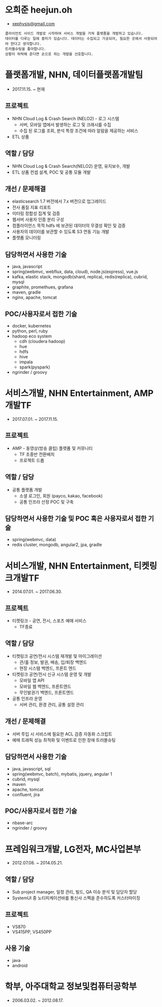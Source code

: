 # 오희준 heejun.oh
* xephysis@gmail.com

```
클라이언트 사이드 개발로 시작하여 서비스 개발을 거쳐 플랫폼을 개발하고 있습니다.
데이터를 다루는 일에 흥미가 있습니다. 데이터는 수집되고 가공되어, 필요한 곳에서 사용되어야 한다고 생각합니다.
트러블슈팅을 좋아합니다.
상황이 허락해 준다면 손으로 하는 개발을 선호합니다.
```

# 플랫폼개발, NHN, 데이터플랫폼개발팀
* 2017.11.15. ~ 현재

## 프로젝트
* NHN Cloud Log & Crash Search (NELO2) - 로그 시스템
    * 서버, 모바일 앱에서 발생하는 로그 및 크래시를 수집
    * 수집 된 로그를 조회, 분석 특정 조건에 따라 알람을 제공하는 서비스
* ETL 상품

## 역할 / 담당
* NHN Cloud Log & Crash Search(NELO2) 운영, 유지보수, 개발
* ETL 상품 컨셉 설계, POC 및 공통 모듈 개발

## 개선 / 문제해결
* elasticsearch 1.7 버전에서 7.x 버전으로 업그레이드
* 전사 품질 지표 리포트
* 미터링 정합성 집계 및 검증 
* 웹서버 사용자 인증 분리 구성
* 컴플라이언스 목적 hdfs 에 보관된 데이터의 무결성 확인 및 검증
* 사용자의 데이터를 보관할 수 있도록 S3 연동 기능 개발
* 플랫폼 모니터링

## 담당하면서 사용한 기술
* java, javascript
* spring(webmvc, webflux, data, cloud), node.js(express), vue.js
* kafka, elastic stack, mongodb(shard, replica), redis(replica), cubrid, mysql
* graphite, promethues, grafana
* maven, gradle
* nginx, apache, tomcat

## POC/사용자로서 접한 기술
* docker, kubernetes
* python, perl, ruby
* hadoop eco system
   * cdh (cloudera hadoop)
   * hue
   * hdfs
   * hive
   * impala
   * spark(pyspark)
* ngrinder / groovy

# 서비스개발, NHN Entertainment, AMP개발TF
* 2017.07.01. ~ 2017.11.15.

## 프로젝트
* AMP - 동영상(방송 클립) 플랫폼 및 커뮤니티 
   * TF 초중반 전환배치
   * 프로젝트 드롭

## 역할 / 담당
* 공통 플랫폼 개발
    * 소셜 로그인, 회원 (payco, kakao, facebook)
    * 공통 인프라 산정 POC 및 구축

## 담당하면서 사용한 기술 및 POC 혹은 사용자로서 접한 기술
* spring(webmvc, data)
* redis cluster, mongodb, angular2, jpa, gradle

# 서비스개발, NHN Entertainment, 티켓링크개발TF
* 2014.07.01. ~ 2017.06.30.

## 프로젝트
* 티켓링크 - 공연, 전시, 스포츠 예매 서비스
    * TF종료

## 역할 / 담당
* 티켓링크 공연/전시 시스템 재개발 및 마이그레이션
    * 관/홀 정보, 발권, 배송, 입/퇴장 백엔드
    * 현장 시스템 백엔드, 프론트 엔드
* 티켓링크 공연/전시 신규 시스템 운영 및 개발
    * 모바일 앱 API 
    * 모바일 웹 백엔드, 프론트엔드
    * 무인발권기 백엔드, 프론트엔드 
* 공통 인프라 운영
    * 서버 관리, 환경 관리, 공통 설정 관리

## 개선 / 문제해결
* 서버 투입 시 서비스에 필요한 ACL 검증 자동화 스크립트
* 예매 트래픽 성능 최적화 및 이벤트로 인한 장애 트러블슈팅

## 담당하면서 사용한 기술
* java, javascript, sql
* spring(webmvc, batch), mybatis, jquery, angular 1
* cubrid, mysql
* maven
* apache, tomcat
* confluent, jira

## POC/사용자로서 접한 기술
* nbase-arc
* ngrinder / groovy

# 프레임워크개발, LG전자, MC사업본부
* 2012.07.08. ~ 2014.05.21.

## 역할 / 담당
* Sub project manager, 일정 관리, 빌드, QA 이슈 분석 및 담당자 할당
* SystemUI 중 노티피케이션바를 통신사 스펙을 준수하도록 커스터마이징

## 프로젝트
* VS870
* VS415PP, VS450PP

## 사용 기술
* java
* android

# 학부, 아주대학교 정보및컴퓨터공학부
* 2006.03.02. ~ 2012.08.17.
